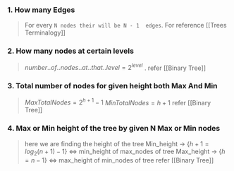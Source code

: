 ### 1. How many Edges

>For every `N nodes their will be N - 1  edges`. For reference [[Trees Terminalogy]]

### 2.   How many nodes at certain levels
>   $number..of..nodes..at..that..level = 2 ^ {level}$ . refer [[Binary Tree]]

### 3. Total number of nodes for given height both Max And Min
>$MaxTotalNodes = 2^{h+1}-1$
>$MinTotalNodes = h+1$ 
>refer [[Binary Tree]]

### 4. Max or Min height of the tree by given N Max or Min nodes
> here we are finding the height of the tree 
> Min_height -> {$h+1 = log_2(n+1) - 1$}  <=> min_height of max_nodes of tree
> Max_height -> {$h=n-1$} <=> max_height of min_nodes of tree
> refer [[Binary Tree]]


